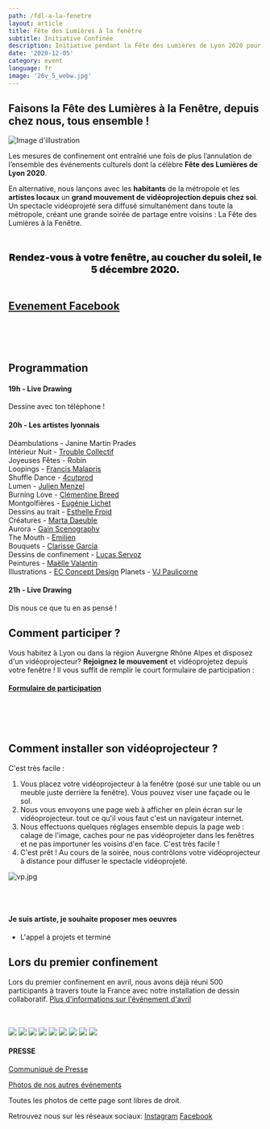 ```yaml
---
path: /fdl-a-la-fenetre
layout: article
title: Fête des Lumières à la fenêtre
subtitle: Initiative Confinée
description: Initiative pendant la Fête des Lumières de Lyon 2020 pour contrecarrer l'annulation de l'événement officiel
date: '2020-12-05'
category: event
language: fr
image: '26v_5_webw.jpg'
---
```


## Faisons la Fête des Lumières à la Fenêtre, depuis chez nous, tous ensemble !

![Image d'illustration](mi.jpg)

Les mesures de confinement ont entraîné une fois de plus l’annulation de l’ensemble des événements culturels dont la célèbre **Fête des Lumières de Lyon 2020**.

En alternative, nous lançons avec les **habitants** de la métropole et les **artistes locaux** un **grand mouvement de vidéoprojection depuis chez soi**. Un spectacle vidéoprojeté sera diffusé simultanément dans toute la métropole, créant une grande soirée de partage entre voisins : La Fête des Lumières à la Fenêtre.

<p style="text-align:center; font-weight:900; font-size:1.2rem; margin-top:3rem; margin-bottom:3rem;">
Rendez-vous à votre fenêtre, au coucher du soleil, le 5 décembre 2020.
</p>

## [Evenement Facebook](https://www.facebook.com/events/372296650736821/)

<br/>
<br/>
<br/>

## Programmation

#### 19h - Live Drawing

Dessine avec ton téléphone !

#### 20h - Les artistes lyonnais

Déambulations - Janine Martin Prades  
Intérieur Nuit - [Trouble Collectif](https://www.instagram.com/TroubleCollectif/)  
Joyeuses Fêtes - Robin  
Loopings - [Francis Malapris](http://malapris.com)  
Shuffle Dance - [4cutprod](https://www.instagram.com/4cutprod/)  
Lumen - [Julien Menzel](http://mrzl.fr/)  
Burning Love - [Clémentine Breed](http://www.clementine-breed.fr/)  
Montgolfières - [Eugénie Lichet](http://instagram.com/eugenie_jl)  
Dessins au trait - [Esthelle Froid](https://www.instagram.com/est_h_elle/)  
Créatures - [Marta Daeuble](http://www.martadaeuble.com/)  
Aurora - [Gain Scenography](https://www.instagram.com/gain.scenography/)  
The Mouth - [Emilien](https://www.instagram.com/emilien.neilime/)  
Bouquets - [Clarisse Garcia](https://www.instagram.com/clarisse_clg/)  
Dessins de confinement - [Lucas Servoz](https://www.instagram.com/servoz.lucas/)  
Peintures - [Maëlle Valantin](https://maellevalantin.wixsite.com/monsite)  
Illustrations - [EC Concept Design](https://www.instagram.com/ecdesign_studio_/)
Planets - [VJ Paulicorne](https://www.instagram.com/paul_icorne/)

#### 21h - Live Drawing

Dis nous ce que tu en as pensé !

## Comment participer ?

Vous habitez à Lyon ou dans la région Auvergne Rhône Alpes et disposez d'un vidéoprojecteur? **Rejoignez le mouvement** et vidéoprojetez depuis votre fenêtre ! Il vous suffit de remplir le court formulaire de participation :

#### [Formulaire de participation](https://forms.gle/KfCrRYCfP6rSkJPA9)

<br/>
<br/>
<br/>

## Comment installer son vidéoprojecteur ?

C'est très facile :

1. Vous placez votre vidéoprojecteur à la fenêtre (posé sur une table ou un meuble juste derrière la fenêtre). Vous pouvez viser une façade ou le sol.
2. Nous vous envoyons une page web à afficher en plein écran sur le vidéoprojecteur. tout ce qu'il vous faut c'est un navigateur internet.
3. Nous effectuons quelques réglages ensemble depuis la page web : calage de l'image, caches pour ne pas vidéoprojeter dans les fenêtres et ne pas importuner les voisins d'en face. C'est très facile !
4. C'est prêt ! Au cours de la soirée, nous contrôlons votre vidéoprojecteur à distance pour diffuser le spectacle vidéoprojeté.

![vp.jpg](vp.jpg)

<br/>
<br/>

#### Je suis artiste, je souhaite proposer mes oeuvres

- L'appel à projets et terminé

## Lors du premier confinement

Lors du premier confinement en avril, nous avons déjà réuni 500 participants à travers toute la France avec notre installation de dessin collaboratif.
[Plus d'informations sur l'événement d'avril](/stayhome)  
<br/>
<br/>

<photo-grid>
<img src="26v_2_webw.jpg"/>
<img src="26v_1_web.jpg"/>
<img src="26v_6_webw.jpg"/>
<img src="webw-1.jpg"/>
<img src="2020_6_webw.jpg"/>
<img src="26v_5_webw.jpg">
<img src="2020_7_web.jpg"/>
<img src="4.jpg"/>
<img src="2020_4_web.jpg"/>
</photo-grid>

#### PRESSE

[Communiqué de Presse](frama.link/fdl-fenetre-cp)

[Photos de nos autres événements](/fr/gallery)

Toutes les photos de cette page sont libres de droit.

Retrouvez nous sur les réseaux sociaux: [Instagram](https://instagram.com/livedrawingproject) [Facebook](https://facebook.com/TheLiveDrawingProject)
